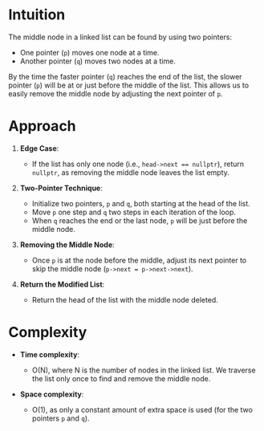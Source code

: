 # Intuition

The middle node in a linked list can be found by using two pointers: 
- One pointer (`p`) moves one node at a time.
- Another pointer (`q`) moves two nodes at a time.

By the time the faster pointer (`q`) reaches the end of the list, the slower pointer (`p`) will be at or just before the middle of the list. This allows us to easily remove the middle node by adjusting the next pointer of `p`.

# Approach

1. **Edge Case**: 
   - If the list has only one node (i.e., `head->next == nullptr`), return `nullptr`, as removing the middle node leaves the list empty.
   
2. **Two-Pointer Technique**:
   - Initialize two pointers, `p` and `q`, both starting at the head of the list.
   - Move `p` one step and `q` two steps in each iteration of the loop.
   - When `q` reaches the end or the last node, `p` will be just before the middle node.
   
3. **Removing the Middle Node**:
   - Once `p` is at the node before the middle, adjust its next pointer to skip the middle node (`p->next = p->next->next`).

4. **Return the Modified List**: 
   - Return the head of the list with the middle node deleted.

# Complexity

- **Time complexity**: 
  - O(N), where N is the number of nodes in the linked list. We traverse the list only once to find and remove the middle node.

- **Space complexity**: 
  - O(1), as only a constant amount of extra space is used (for the two pointers `p` and `q`).
